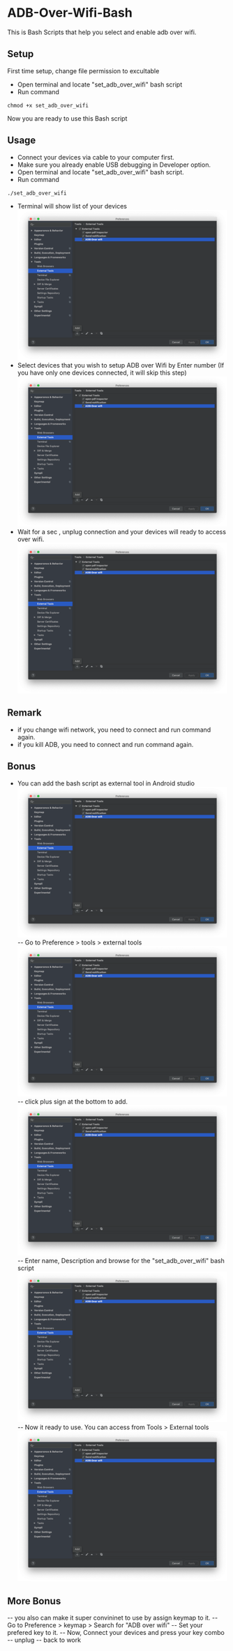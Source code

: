 # ADB-Over-Wifi-Bash
This is Bash Scripts that help you select and enable adb over wifi.

## Setup

First time setup, change file permission to excultable 

- Open terminal and locate "set_adb_over_wifi" bash script 
- Run command 
```
chmod +x set_adb_over_wifi 
```

Now you are ready to use this Bash script

## Usage
- Connect your devices via cable to your computer first.
- Make sure you already enable USB debugging in Developer option.
- Open terminal and locate "set_adb_over_wifi" bash script.
- Run command 
```
./set_adb_over_wifi 
```
- Terminal will show list of your devices
![alt text](https://raw.githubusercontent.com/ammarptn/ADB-Over-Wifi-Bash/master/src2.png)
- Select devices that you wish to setup ADB over Wifi by Enter number (If you have only one devices connected, it will skip this step)
![alt text](https://raw.githubusercontent.com/ammarptn/ADB-Over-Wifi-Bash/master/src2.png)
- Wait for a sec , unplug connection and your devices will ready to access over wifi.
![alt text](https://raw.githubusercontent.com/ammarptn/ADB-Over-Wifi-Bash/master/src2.png)

## Remark
- if you change wifi network, you need to connect and run command again.
- if you kill ADB, you need to connect and run command again.

## Bonus
- You can add the bash script as external tool in Android studio
![alt text](https://raw.githubusercontent.com/ammarptn/ADB-Over-Wifi-Bash/master/src2.png)
-- Go to Preference > tools > external tools
![alt text](https://raw.githubusercontent.com/ammarptn/ADB-Over-Wifi-Bash/master/src2.png)
-- click plus sign at the bottom to add.
![alt text](https://raw.githubusercontent.com/ammarptn/ADB-Over-Wifi-Bash/master/src2.png)
-- Enter name, Description and browse for the "set_adb_over_wifi" bash script
![alt text](https://raw.githubusercontent.com/ammarptn/ADB-Over-Wifi-Bash/master/src2.png)
-- Now it ready to use. You can access from Tools > External tools
![alt text](https://raw.githubusercontent.com/ammarptn/ADB-Over-Wifi-Bash/master/src2.png)
## More Bonus
-- you also can make it super convininet to use by assign keymap to it.
-- Go to Preference > keymap > Search for "ADB over wifi"
-- Set your prefered key to it.
-- Now, Connect your devices and press your key combo
-- unplug
-- back to work

